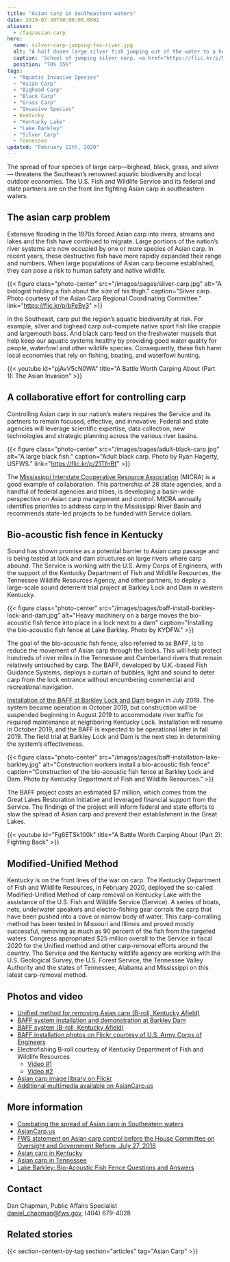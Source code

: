 ```yaml
---
title: "Asian carp in Southeastern waters"
date: 2019-07-30T00:00:00.000Z
aliases:
  - /faq/asian-carp
hero:
  name: silver-carp-jumping-fox-river.jpg
  alt: "A half dozen large silver fish jumping out of the water to a height of six feet."
  caption: 'School of jumping silver carp. <a href="https://flic.kr/p/MFyYsU">Photo</a> by Ryan Hagerty, USFWS.'
  position: "70% 35%"
tags:
  - "Aquatic Invasive Species"
  - "Asian Carp"
  - "Bighead Carp"
  - "Black Carp"
  - "Grass Carp"
  - "Invasive Species"
  - Kentucky
  - "Kentucky Lake"
  - "Lake Barkley"
  - "Silver Carp"
  - Tennessee
updated: "February 12th, 2020"
---
```


The spread of four species of large carp—bighead, black, grass, and silver— threatens the Southeast’s renowned aquatic biodiversity and local outdoor economies. The U.S. Fish and Wildlife Service and its federal and state partners are on the front line fighting Asian carp in southeastern waters.

## The asian carp problem

Extensive flooding in the 1970s forced Asian carp into rivers, streams and lakes and the fish have continued to migrate. Large portions of the nation’s river systems are now occupied by one or more species of Asian carp. In recent years, these destructive fish have more rapidly expanded their range and numbers. When large populations of Asian carp become established, they can pose a risk to human safety and native wildlife.

{{< figure class="photo-center" src="/images/pages/silver-carp.jpg" alt="A biologist holding a fish about the size of his thigh." caption="Silver carp. Photo courtesy of the Asian Carp Regional Coordinating Committee." link="https://flic.kr/p/bFeBy3" >}}

In the Southeast, carp put the region’s aquatic biodiversity at risk. For example, silver and bighead carp out-compete native sport fish like crappie and largemouth bass. And black carp feed on the freshwater mussels that help keep our aquatic systems healthy by providing good water quality for people, waterfowl and other wildlife species. Consequently, these fish harm local economies that rely on fishing, boating, and waterfowl hunting.

{{< youtube id="pjAvV5cN0WA" title="A Battle Worth Carping About (Part 1): The Asian Invasion" >}}

## A collaborative effort for controlling carp

Controlling Asian carp in our nation’s waters requires the Service and its partners to remain focused, effective, and innovative. Federal and state agencies will leverage scientific expertise, data collection, new technologies and strategic planning across the various river basins.

{{< figure class="photo-center" src="/images/pages/adult-black-carp.jpg" alt="A large black fish." caption="Adult black carp. Photo by Ryan Hagerty, USFWS." link="https://flic.kr/p/21TfnBf" >}}

The [Mississippi Interstate Cooperative Resource Association](http://www.micrarivers.org/asiancarp/) (MICRA) is a good example of collaboration. This partnership of 28 state agencies, and a handful of federal agencies and tribes, is developing a basin-wide perspective on Asian carp management and control. MICRA annually identifies priorities to address carp in the Mississippi River Basin and recommends state-led projects to be funded with Service dollars.

## Bio-acoustic fish fence in Kentucky

Sound has shown promise as a potential barrier to Asian carp passage and is being tested at lock and dam structures on large rivers where carp abound. The Service is working with the U.S. Army Corps of Engineers, with the support of the Kentucky Department of Fish and Wildlife Resources, the Tennessee Wildlife Resources Agency, and other partners, to deploy a large-scale sound deterrent trial project at Barkley Lock and Dam in western Kentucky.

{{< figure class="photo-center" src="/images/pages/baff-install-barkley-lock-and-dam.jpg" alt="Heavy machinery on a barge moves the bio-acoustic fish fence into place in a lock next to a dam" caption="Installing the bio-acoustic fish fence at Lake Barkley. Photo by KYDFW." >}}

The goal of the bio-acoustic fish fence, also referred to as BAFF, is to reduce the movement of Asian carp through the locks. This will help protect hundreds of river miles in the Tennessee and Cumberland rivers that remain relatively untouched by carp. The BAFF, developed by U.K.-based Fish Guidance Systems, deploys a curtain of bubbles, light and sound to deter carp from the lock entrance without encumbering commercial and recreational navigation.

[Installation of the BAFF at Barkley Lock and Dam](https://fileshare.fws.gov/?linkid=KZi4zr6VWWXDOaOq0fT0lJF/ZlEhHYre8YDODS6ncAGbVD1e/QKTpw) began in July 2019. The system became operation in October 2019, but construction will be suspended beginning in August 2019 to accommodate river traffic for required maintenance at neighboring Kentucky Lock. Installation will resume in October 2019, and the BAFF is expected to be operational later in fall 2019. The field trial at Barkley Lock and Dam is the next step in determining the system’s effectiveness.

{{< figure class="photo-center" src="/images/pages/baff-installation-lake-barkley.jpg" alt="Construction workers install a bio-acoustic fish fence" caption="Construction of the bio-acoustic fish fence at Barkley Lock and Dam. Photo by Kentucky Department of Fish and Wildlife Resources." >}}

The BAFF project costs an estimated \$7 million, which comes from the Great Lakes Restoration Initiative and leveraged financial support from the Service. The findings of the project will inform federal and state efforts to slow the spread of Asian carp and prevent their establishment in the Great Lakes.

{{< youtube id="Fg6ETSk100k" title="A Battle Worth Carping About (Part 2): Fighting Back" >}}

## Modified-Unified Method

Kentucky is on the front lines of the war on carp. The Kentucky Department of Fish and Wildlife Resources, in February 2020, deployed the so-called Modified-Unified Method of carp removal on Kentucky Lake with the assistance of the U.S. Fish and Wildlife Service (Service). A series of boats, nets, underwater speakers and electro-fishing gear corrals the carp that have been pushed into a cove or narrow body of water. This carp-corralling method has been tested in Missouri and Illinois and proved mostly successful, removing as much as 90 percent of the fish from the targeted waters. Congress appropriated \$25 million overall to the Service in fiscal 2020 for the Unified method and other carp-removal efforts around the country. The Service and the Kentucky wildlife agency are working with the U.S. Geological Survey, the U.S. Forest Service, the Tennessee Valley Authority and the states of Tennessee, Alabama and Mississippi on this latest carp-removal method.

## Photos and video

- [Unified method for removing Asian carp (B-roll, Kentucky Afield)](https://fileshare.fws.gov/?linkid=KZi4zr6VWWWS6KhWXl9+mIIzJgxaiVhb8YDODS6ncAGbVD1ebUtwjg)
- [BAFF system installation and demonstration at Barkley Dam](/data/BAFF-Barkley-event.zip)
- [BAFF system (B-roll, Kentucky Afield)](https://fileshare.fws.gov/?linkid=KZi4zr6VWWXDOaOq0fT0lJF/ZlEhHYre8YDODS6ncAGbVD1e/QKTpw)
- [BAFF installation photos on Flickr courtesy of U.S. Army Corps of Engineers](https://www.flickr.com/photos/nashvillecorps/albums/72157710050493202)
- Electrofishing B-roll courtesy of Kentucky Department of Fish and Wildlife Resources
  - [Video #1](https://fileshare.fws.gov/?linkid=KZi4zr6VWWUk+CBv/DQHkr9X+ERn/NH+8YDODS6ncAGbVD1ejEzMGA)
  - [Video #2](https://fileshare.fws.gov/?linkid=KZi4zr6VWWUWWiwXeHW3m4UVVqo/SBV28YDODS6ncAGbVD1eM5FtjQ)
- [Asian carp image library on Flickr](https://www.flickr.com/photos/acrcc/)
- [Additional multimedia available on AsianCarp.us](https://www.asiancarp.us/PhotosVideos.html)

## More information

- [Combating the spread of Asian carp in Southeatern waters](/pdf/fact-sheet/combating-the-spread-of-asian-carp-in-southeastern-waters.pdf)
- [AsianCarp.us](http://asiancarp.us/)
- [FWS statement on Asian carp control before the House Committee on Oversight and Government Reform, July 27, 2018](https://www.fws.gov/laws/Testimony/docs/72718-Brown-HOGR-Asian-Carp-Field-Hearing.pdf)
- [Asian carp in Kentucky](https://fw.ky.gov/Fish/Pages/Asian-Carp-Information.aspx)
- [Asian carp in Tennessee](https://www.tn.gov/twra/wildlife/fish/asian-carp.html)
- [Lake Barkley: Bio-Acoustic Fish Fence Questions and Answers](/pdf/questions-and-answers/lake-barkley-bio-acoustic-fish-fence.pdf)

## Contact

Dan Chapman, Public Affairs Specialist  
[daniel_chapman@fws.gov](mailto:daniel_chapman@fws.gov), (404) 679-4028

## Related stories

{{< section-content-by-tag section="articles" tag="Asian Carp" >}}
